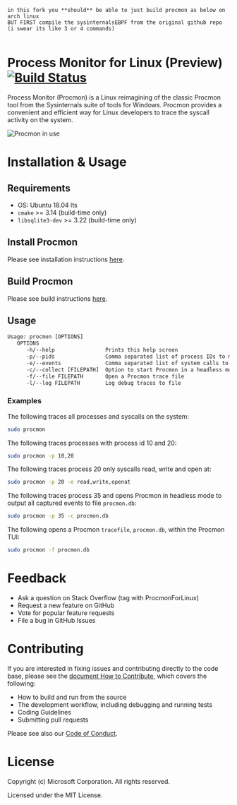 ```
in this fork you **should** be able to just build procmon as below on arch linux
BUT FIRST compile the sysinternalsEBPF from the original github repo (i swear its like 3 or 4 commands)


```

# Process Monitor for Linux (Preview) [![Build Status](https://dev.azure.com/sysinternals/Tools/_apis/build/status/Sysinternals.ProcMon-for-Linux?repoName=Sysinternals%2FProcMon-for-Linux&branchName=main)](https://dev.azure.com/sysinternals/Tools/_build/latest?definitionId=342&repoName=Sysinternals%2FProcMon-for-Linux&branchName=main)

Process Monitor (Procmon) is a Linux reimagining of the classic Procmon tool from the Sysinternals suite of tools for Windows. Procmon provides a convenient and efficient way for Linux developers to trace the syscall activity on the system.

![Procmon in use](procmon.gif "Procmon in use")

# Installation & Usage

## Requirements

- OS: Ubuntu 18.04 lts
- `cmake` >= 3.14 (build-time only)
- `libsqlite3-dev` >= 3.22 (build-time only)

## Install Procmon

Please see installation instructions [here](INSTALL.md).

## Build Procmon

Please see build instructions [here](BUILD.md).

## Usage

```txt
Usage: procmon [OPTIONS]
   OPTIONS
      -h/--help                Prints this help screen
      -p/--pids                Comma separated list of process IDs to monitor
      -e/--events              Comma separated list of system calls to monitor
      -c/--collect [FILEPATH]  Option to start Procmon in a headless mode
      -f/--file FILEPATH       Open a Procmon trace file
      -l/--log FILEPATH        Log debug traces to file
```

### Examples

The following traces all processes and syscalls on the system:

```sh
sudo procmon
```

The following traces processes with process id 10 and 20:

```sh
sudo procmon -p 10,20
```

The following traces process 20 only syscalls read, write and open at:

```sh
sudo procmon -p 20 -e read,write,openat
```

The following traces process 35 and opens Procmon in headless mode to output all captured events to file `procmon.db`:

```sh
sudo procmon -p 35 -c procmon.db
```

The following opens a Procmon `tracefile`, `procmon.db`, within the Procmon TUI:

```sh
sudo procmon -f procmon.db
```

# Feedback

- Ask a question on Stack Overflow (tag with ProcmonForLinux)
- Request a new feature on GitHub
- Vote for popular feature requests
- File a bug in GitHub Issues

# Contributing

If you are interested in fixing issues and contributing directly to the code base, please see the [document How to Contribute](CONTRIBUTING.md), which covers the following:

- How to build and run from the source
- The development workflow, including debugging and running tests
- Coding Guidelines
- Submitting pull requests

Please see also our [Code of Conduct](CODE_OF_CONDUCT.md).

# License

Copyright (c) Microsoft Corporation. All rights reserved.

Licensed under the MIT License.
